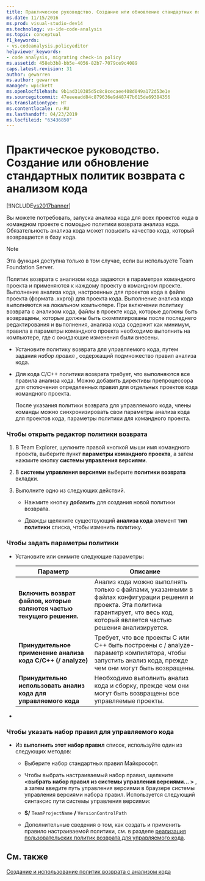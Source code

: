 ```yaml
---
title: Практическое руководство. Создание или обновление стандартных политик анализом кода возврата | Документация Майкрософт
ms.date: 11/15/2016
ms.prod: visual-studio-dev14
ms.technology: vs-ide-code-analysis
ms.topic: conceptual
f1_keywords:
- vs.codeanalysis.policyeditor
helpviewer_keywords:
- code analysis, migrating check-in policy
ms.assetid: 458eb3b8-bb5e-4056-82b7-7079ce9c4089
caps.latest.revision: 31
author: gewarren
ms.author: gewarren
manager: wpickett
ms.openlocfilehash: 9b1ad310385d5c8c8cecaee408d049a172d53e1e
ms.sourcegitcommit: 47eeeeadd84c879636e9d48747b615de69384356
ms.translationtype: HT
ms.contentlocale: ru-RU
ms.lasthandoff: 04/23/2019
ms.locfileid: "63436850"
---
```

# <a name="how-to-create-or-update-standard-code-analysis-check-in-policies"></a>Практическое руководство. Создание или обновление стандартных политик возврата с анализом кода
[!INCLUDE[vs2017banner](../includes/vs2017banner.md)]

Вы можете потребовать, запуска анализа кода для всех проектов кода в командном проекте с помощью политики возврата анализа кода. Обязательность анализа кода может повысить качество кода, который возвращается в базу кода.  
  
> [!NOTE]
> Эта функция доступна только в том случае, если вы используете Team Foundation Server.  
  
 Политик возврата с анализом кода задаются в параметрах командного проекта и применяются к каждому проекту в командном проекте. Выполнение анализа кода, настроенных для проектов кода в файле проекта (формата .xxproj) для проекта кода. Выполнение анализа кода выполняются на локальном компьютере. При включении политику возврата с анализом кода, файлы в проекте кода, которые должны быть возвращены, которые должны быть скомпилированы после последнего редактирования и выполнения, анализа кода содержит как минимум, правила в параметры командного проекта необходимо выполнить на компьютере, где c ожидающие изменения были внесены.  
  
- Установите политику возврата для управляемого кода, путем задания *набор правил* , содержащий подмножество правил анализа кода.  
  
- Для кода C/C++ политики возврата требует, что выполняются все правила анализа кода. Можно добавить директивы препроцессора для отключения определенных правил для отдельных проектов кода командного проекта.  
  
  После указания политики возврата для управляемого кода, члены команды можно синхронизировать свои параметры анализа кода для проектов кода, параметры политики для командного проекта.  
  
### <a name="to-open-the-check-in-policy-editor"></a>Чтобы открыть редактор политики возврата  
  
1. В Team Explorer, щелкните правой кнопкой мыши имя командного проекта, выберите пункт **параметры командного проекта**, а затем нажмите кнопку **системы управления версиями**.  
  
2. В **системы управления версиями** выберите **политики возврата** вкладки.  
  
3. Выполните одно из следующих действий.  
  
    - Нажмите кнопку **добавить** для создания новой политики возврата.  
  
    - Дважды щелкните существующий **анализа кода** элемент **тип политики** списка, чтобы изменить политику.  
  
### <a name="to-set-policy-options"></a>Чтобы задать параметры политики  
  
- Установите или снимите следующие параметры:  
  
    |Параметр|Описание|  
    |------------|-----------------|  
    |**Включить возврат файлов, которые являются частью текущего решения.**|Анализ кода можно выполнять только с файлами, указанными в файлах конфигурации решения и проекта. Эта политика гарантирует, что весь код, который является частью решения анализируется.|  
    |**Принудительное применение анализа кода C/C++ (/ analyze)**|Требует, что все проекты C или C++ быть построены с / analyze-параметр компилятора, чтобы запустить анализ кода, прежде чем они могут быть возвращены.|  
    |**Принудительно использовать анализ кода для управляемого кода**|Необходимо выполнить анализ кода и сборку, прежде чем они могут быть возвращены все управляемые проекты.|  
  
- 
  
### <a name="to-specify-a-managed-rule-set"></a>Чтобы указать набор правил для управляемого кода  
  
- Из **выполнить этот набор правил** список, используйте один из следующих методов:  
  
    - Выберите набор стандартных правил Майкрософт.  
  
    - Чтобы выбрать настраиваемый набор правил, щелкните  **\<выбрать набор правил из системы управления версиями... >** , а затем введите путь управления версиями в браузере системы управления версиями набора правил. Используется следующий синтаксис пути системы управления версиями:  
  
    - **$/** `TeamProjectName` **/** `VersionControlPath`  
  
    - Дополнительные сведения о том, как создать и применить правило настраиваемой политики, см. в разделе [реализация пользовательских политик возврата для управляемого кода](../code-quality/implementing-custom-code-analysis-check-in-policies-for-managed-code.md).  
  
## <a name="see-also"></a>См. также  
 [Создание и использование политик возврата с анализом кода](../code-quality/creating-and-using-code-analysis-check-in-policies.md)

